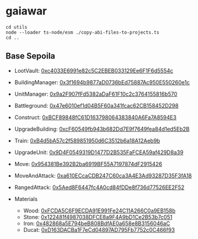 # gaiawar

```
cd utils
node --loader ts-node/esm ./copy-abi-files-to-projects.ts
cd ..
```

## Base Sepoila

- LootVault:
  [0xc4033E6991e82c5C2EBEB033129Ee6F1F6d5554c](https://sepolia.basescan.org/address/0xc4033E6991e82c5C2EBEB033129Ee6F1F6d5554c)

- BuildingManager:
  [0x3f1694b9877aD0736bEd75887Ac950E550260e1c](https://sepolia.basescan.org/address/0x3f1694b9877aD0736bEd75887Ac950E550260e1c)

- UnitManager:
  [0x9a2F907fFd5382aDaF61F10c2c3764155816b570](https://sepolia.basescan.org/address/0x9a2F907fFd5382aDaF61F10c2c3764155816b570)

- Battleground:
  [0x47e6010ef1d04B5F60a341fcac62CB158452D298](https://sepolia.basescan.org/address/0x47e6010ef1d04B5F60a341fcac62CB158452D298)

- Construct:
  [0xBCF89848fC61D163798064383840A6Fa7A8594E3](https://sepolia.basescan.org/address/0xBCF89848fC61D163798064383840A6Fa7A8594E3)

- UpgradeBuilding:
  [0xcF60549fb943b682Dd7E9f7649fea84d1ed5Eb2B](https://sepolia.basescan.org/address/0xcF60549fb943b682Dd7E9f7649fea84d1ed5Eb2B)

- Train:
  [0xB4d5bA57c2f589851950d6C3512b6a18A12Aeb9b](https://sepolia.basescan.org/address/0xB4d5bA57c2f589851950d6C3512b6a18A12Aeb9b)

- UpgradeUnit:
  [0x9D4F0549319D1477D2B535FaFCEA59af429D8a39](https://sepolia.basescan.org/address/0x9D4F0549319D1477D2B535FaFCEA59af429D8a39)

- Move:
  [0x954381Be392B2ba6919BF55A7197874dF2915426](https://sepolia.basescan.org/address/0x954381Be392B2ba6919BF55A7197874dF2915426)

- MoveAndAttack:
  [0xa610ECcaCDB247C60ca3A4E3Ad93287D35F3fA18](https://sepolia.basescan.org/address/0xa610ECcaCDB247C60ca3A4E3Ad93287D35F3fA18)

- RangedAttack:
  [0x5Aed8F6447fc4A0cd84fDDe8f736d77526EE2F52](https://sepolia.basescan.org/address/0x5Aed8F6447fc4A0cd84fDDe8f736d77526EE2F52)

- Materials
  - Wood:
    [0xFCDA5C6F9ECDA91E991Fe24C11A266C0a9EB158b](https://sepolia.basescan.org/address/0xFCDA5C6F9ECDA91E991Fe24C11A266C0a9EB158b)
  - Stone:
    [0x122481f4987038DFCE8a9F4A9bD1Ce2B53b7c051](https://sepolia.basescan.org/address/0x122481f4987038DFCE8a9F4A9bD1Ce2B53b7c051)
  - Iron:
    [0x482868a5E794beB808BdfAE0a658e8B3156046aC](https://sepolia.basescan.org/address/0x482868a5E794beB808BdfAE0a658e8B3156046aC)
  - Ducat:
    [0xD163DACBa1F7eCd04897AD795Fb7752c0C466f93](https://sepolia.basescan.org/address/0xD163DACBa1F7eCd04897AD795Fb7752c0C466f93)
